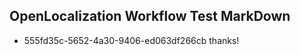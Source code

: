 ## OpenLocalization Workflow Test MarkDown
* 555fd35c-5652-4a30-9406-ed063df266cb thanks!

<!--HONumber=Jul16_HO4-->


